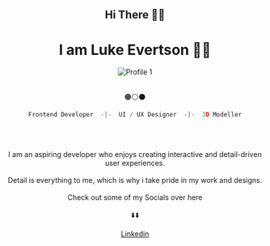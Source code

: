 <div align="center">
  
## Hi There 🙋‍♂️
# I am Luke Evertson 💽🐐

![Profile 1](https://github.com/sixLUKEY/sixLUKEY/assets/130046695/98a3df56-cea3-4c39-bd73-216114bc8c2f)
<br></br>

🟠⚪⚫

```js
Frontend Developer  -|-  UI / UX Designer  -|-  3D Modeller
```
<br></br>

I am an aspiring developer who enjoys creating interactive and detail-driven user experiences.
<br></br>
Detail is everything to me, which is why i take pride in my work and designs.
<br></br>
Check out some of my Socials over here 
<br></br>
⬇️⬇️

<a href="https://www.linkedin.com/in/luke-evertson-7125b0276/">Linkedin
</a>
</div>
<!---
sixLUKEY/sixLUKEY is a ✨ special ✨ repository because its `README.md` (this file) appears on your GitHub profile.
You can click the Preview link to take a look at your changes.
--->
